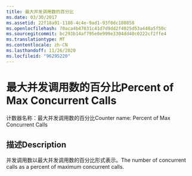 ```yaml
---
title: 最大并发调用数的百分比
ms.date: 03/30/2017
ms.assetid: 22f18a91-1188-4c4e-9ad1-93f0dc180858
ms.openlocfilehash: 70aca4b47031c41d7d9dd2f4025d53a448a5f50c
ms.sourcegitcommit: bc293b14af795e0e999e3304dd40c0222cf2ffe4
ms.translationtype: MT
ms.contentlocale: zh-CN
ms.lasthandoff: 11/26/2020
ms.locfileid: "96295220"
---
```

# <a name="percent-of-max-concurrent-calls"></a><span data-ttu-id="21c69-102">最大并发调用数的百分比</span><span class="sxs-lookup"><span data-stu-id="21c69-102">Percent of Max Concurrent Calls</span></span>

<span data-ttu-id="21c69-103">计数器名称：最大并发调用数的百分比</span><span class="sxs-lookup"><span data-stu-id="21c69-103">Counter name: Percent of Max Concurrent Calls</span></span>  
  
## <a name="description"></a><span data-ttu-id="21c69-104">描述</span><span class="sxs-lookup"><span data-stu-id="21c69-104">Description</span></span>  

 <span data-ttu-id="21c69-105">并发调用数以最大并发调用数的百分比形式表示。</span><span class="sxs-lookup"><span data-stu-id="21c69-105">The number of concurrent calls as a percent of maximum concurrent calls.</span></span>

